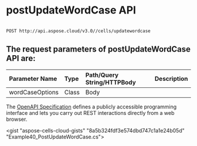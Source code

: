 # **postUpdateWordCase API**

 

```bash

POST http://api.aspose.cloud/v3.0//cells/updatewordcase

```

## The request parameters of **postUpdateWordCase** API are: 

| Parameter Name | Type | Path/Query String/HTTPBody | Description | 
| :- | :- | :- |:- | 
|wordCaseOptions|Class|Body||


The [OpenAPI Specification](https://reference.aspose.cloud/cells/#/TextProcessingController/PostUpdateWordCase) defines a publicly accessible programming interface and lets you carry out REST interactions directly from a web browser.

<gist "aspose-cells-cloud-gists" "8a5b324fdf3e574dbd747c1a1e24b05d" "Example40_PostUpdateWordCase.cs">

